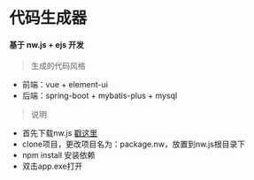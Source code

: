 # 代码生成器

#### 基于 nw.js + ejs 开发

> 生成的代码风格
* 前端：vue + element-ui
* 后端：spring-boot + mybatis-plus + mysql

> 说明
* 首先下载nw.js [戳这里](https://nwjs.org.cn/download.html)
* clone项目，更改项目名为：package.nw，放置到nw.js根目录下
* npm install 安装依赖
* 双击app.exe打开


